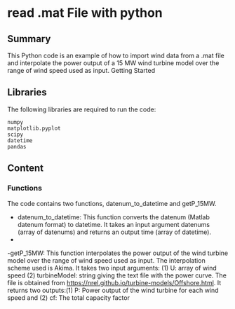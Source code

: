 # read .mat File with python

## Summary
This Python code is an example of how to import wind data from a .mat file and interpolate the power output of a 15 MW wind turbine model over the range of wind speed used as input.
Getting Started

## Libraries
The following libraries are required to run the code:

    numpy
    matplotlib.pyplot
    scipy
    datetime
    pandas

## Content

### Functions

The code contains two functions, datenum_to_datetime and getP_15MW.

 - datenum_to_datetime: This function converts the datenum (Matlab datenum format) to datetime. It takes an input argument datenums (array of datenums) and returns an output time (array of datetime).
 - 
 -getP_15MW: This function interpolates the power output of the wind turbine model over the range of wind speed used as input. The interpolation scheme used is Akima. It takes two input arguments: (1) U: array of wind speed (2) turbineModel: string giving the text file with the power curve. The file is obtained from https://nrel.github.io/turbine-models/Offshore.html. It returns two outputs:(1) P: Power output of the wind turbine for each wind speed  and (2) cf: The total capacity factor

